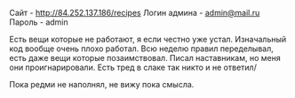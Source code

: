 Сайт - http://84.252.137.186/recipes
Логин админа - admin@mail.ru
Пароль - admin

Есть вещи которые не работают, я если честно уже устал. Изначальный код вообще очень плохо работал.
Всю неделю правил переделывал, есть даже вещи которые позаимствовал. 
Писал наставникам, но меня они проигнарировали. Есть тред в слаке так никто и не ответил/

Пока редми не наполнял, не вижу пока смысла.
